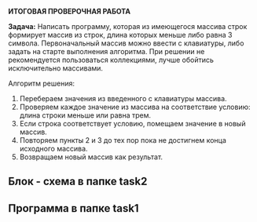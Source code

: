 **ИТОГОВАЯ ПРОВЕРОЧНАЯ РАБОТА**
 
 **Задача:**
 Написать программу, которая из имеющегося массива строк формирует массив из строк, длина которых меньше либо равна 3 символа. Первоначальный массив можно ввести с клавиатуры, либо задать на старте выполнения алгоритма. При решении не рекомендуется пользоваться коллекциями, лучше обойтись исключительно массивами.

 Алгоритм решения:
1. Перебераем значения из введенного с клавиатуры массива.
2. Проверяем каждое значение из массива на соответствие условию: длина строки меньше или равна трем.
3. Если строка соответствует условию, помещаем значение в новый массив.
4. Повторяем пункты 2 и 3 до тех пор пока не достигнем конца исходного массива.
5. Возвращаем новый  массив как результат.

**Блок - схема в папке task2**
---
**Программа в папке task1**
---

